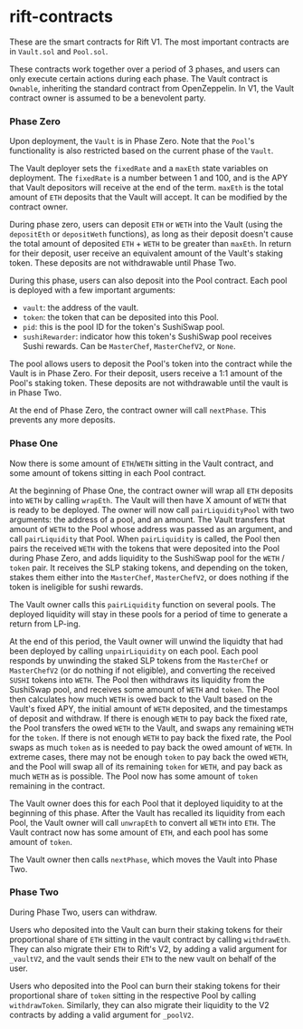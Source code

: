 # rift-contracts

These are the smart contracts for Rift V1. The most important contracts are in `Vault.sol` and `Pool.sol`.

These contracts work together over a period of 3 phases, and users can only execute certain actions during each phase. The Vault contract is `Ownable`, inheriting the standard contract from OpenZeppelin. In V1, the Vault contract owner is assumed to be a benevolent party.

### Phase Zero

Upon deployment, the `Vault` is in Phase Zero. Note that the `Pool`'s functionality is also restricted based on the current phase of the `Vault`.

The Vault deployer sets the `fixedRate` and a `maxEth` state variables on deployment. The `fixedRate` is a number between 1 and 100, and is the APY that Vault depositors will receive at the end of the term. `maxEth` is the total amount of `ETH` deposits that the Vault will accept. It can be modified by the contract owner.

During phase zero, users can deposit `ETH` or `WETH` into the Vault (using the `depositEth` or `depositWeth` functions), as long as their deposit doesn't cause the total amount of deposited `ETH` + `WETH` to be greater than `maxEth`. In return for their deposit, user receive an equivalent amount of the Vault's staking token. These deposits are not withdrawable until Phase Two.

During this phase, users can also deposit into the Pool contract. Each pool is deployed with a few important arguments:

- `vault`: the address of the vault.
- `token`: the token that can be deposited into this Pool.
- `pid`: this is the pool ID for the token's SushiSwap pool.
- `sushiRewarder`: indicator how this token's SushiSwap pool receives Sushi rewards. Can be `MasterChef`, `MasterChefV2`, or `None`.

The pool allows users to deposit the Pool's token into the contract while the Vault is in Phase Zero. For their deposit, users receive a 1:1 amount of the Pool's staking token. These deposits are not withdrawable until the vault is in Phase Two.

At the end of Phase Zero, the contract owner will call `nextPhase`. This prevents any more deposits.

### Phase One

Now there is some amount of `ETH`/`WETH` sitting in the Vault contract, and some amount of tokens sitting in each Pool contract.

At the beginning of Phase One, the contract owner will wrap all `ETH` deposits into `WETH` by calling `wrapEth`. The Vault will then have X amount of `WETH` that is ready to be deployed. The owner will now call `pairLiquidityPool` with two arguments: the address of a pool, and an amount. The Vault transfers that amount of `WETH` to the Pool whose address was passed as an argument, and call `pairLiquidity` that Pool. When `pairLiquidity` is called, the Pool then pairs the received `WETH` with the tokens that were deposited into the Pool during Phase Zero, and adds liquidity to the SushiSwap pool for the `WETH` / `token` pair. It receives the SLP staking tokens, and depending on the token, stakes them either into the `MasterChef`, `MasterChefV2`, or does nothing if the token is ineligible for sushi rewards.

The Vault owner calls this `pairLiquidity` function on several pools. The deployed liquidity will stay in these pools for a period of time to generate a return from LP-ing.

At the end of this period, the Vault owner will unwind the liquidty that had been deployed by calling `unpairLiquidity` on each pool. Each pool responds by unwinding the staked SLP tokens from the `MasterChef` or `MasterChefV2` (or do nothing if not eligible), and converting the received `SUSHI` tokens into `WETH`. The Pool then withdraws its liquidity from the SushiSwap pool, and receives some amount of `WETH` and `token`. The Pool then calculates how much `WETH` is owed back to the Vault based on the Vault's fixed APY, the initial amount of `WETH` deposited, and the timestamps of deposit and withdraw. If there is enough `WETH` to pay back the fixed rate, the Pool transfers the owed `WETH` to the Vault, and swaps any remaining `WETH` for the `token`. If there is not enough `WETH` to pay back the fixed rate, the Pool swaps as much `token` as is needed to pay back the owed amount of `WETH`. In extreme cases, there may not be enough `token` to pay back the owed `WETH`, and the Pool will swap all of its remaining `token` for `WETH`, and pay back as much `WETH` as is possible. The Pool now has some amount of `token` remaining in the contract.

The Vault owner does this for each Pool that it deployed liquidity to at the beginning of this phase. After the Vault has recalled its liquidity from each Pool, the Vault owner will call `unwrapEth` to convert all `WETH` into `ETH`. The Vault contract now has some amount of `ETH`, and each pool has some amount of `token`.

The Vault owner then calls `nextPhase`, which moves the Vault into Phase Two.

### Phase Two

During Phase Two, users can withdraw.

Users who deposited into the Vault can burn their staking tokens for their proportional share of `ETH` sitting in the vault contract by calling `withdrawEth`. They can also migrate their `ETH` to Rift's V2, by adding a valid argument for `_vaultV2`, and the vault sends their `ETH` to the new vault on behalf of the user.

Users who deposited into the Pool can burn their staking tokens for their proportional share of `token` sitting in the respective Pool by calling `withdrawToken`. Similarly, they can also migrate their liquidity to the V2 contracts by adding a valid argument for `_poolV2`.

